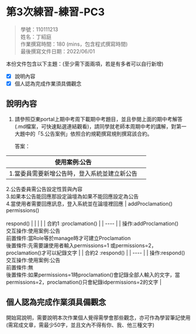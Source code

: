 # 第3次練習-練習-PC3
>
>學號：110111213
><br />
>姓名：丁紹庭
><br />
>作業撰寫時間：180 (mins，包含程式撰寫時間)
><br />
>最後撰寫文件日期：2022/06/01
>

本份文件包含以下主題：(至少需下面兩項，若是有多者可以自行新增)
- [x] 說明內容
- [x] 個人認為完成作業須具備觀念

## 說明內容

1. 請參照亞東portal上期中考周下載期中考題目，並且參閱上面的期中考解答(.md檔案，可快速點選連結觀看)，請同學就老師本周期中考的講解，對第一大題中的「5.公告案例」依照合約規範撰寫規則撰寫該合約。

    答案：

|  使用案例:公告  |    |
|  ----  | ----  |
|  1.當委員需要新增公告時，登入系統並建立新公告</br>
2.公告委員需公告設定性質與內容</br>
3.如果本公告能回應那設定論壇為如果不能回應設定為公告 </br>
4.當使用者需要回應訊息，登入系統並在論壇裡回應  |  addProclamation()</br>permissions()</br></br>respond()  |
|   |   |
|  合約1 :proclamation()  |
|  ----  |
|  操作:addProclamation()</br>交互操作:使用案例:公告</br>前置條件:當Role等於manage時才可建立Proclamation</br>後置條件:先需要讓使用者輸入permissions=1 或permissions=2，proclamation()才可以紀錄文字 |
|  合約2 :respond()  |
|  ----  |
|  操作:respond()</br>交互操作:使用案例:公告</br>前置條件:無</br>後置條件:如果permissions=1時proclamation()會記錄全部人輸入的文字，當permissions=2，proclamation()只會紀錄idpermissions=2的文字 |

## 個人認為完成作業須具備觀念

開始寫說明，需要說明本次作業個人覺得需學會那些觀念，亦可作為學習筆記使用 (需寫成文章，需最少50字，並且文內不得有你、我、他三種文字)